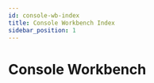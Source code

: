 ```yaml
---
id: console-wb-index
title: Console Workbench Index
sidebar_position: 1
---
```


# Console Workbench